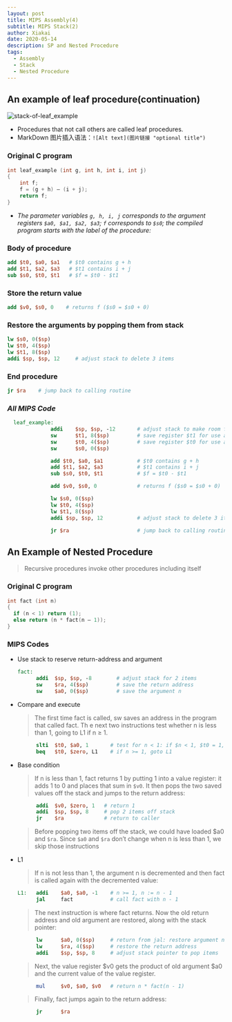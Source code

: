 ```yaml
---
layout: post
title: MIPS Assembly(4)
subtitle: MIPS Stack(2)
author: Xiakai
date: 2020-05-14
description: SP and Nested Procedure
tags:
  - Assembly
  - Stack
  - Nested Procedure
---
```


## An example of leaf procedure(continuation)

![stack-of-leaf_example](leaf_example.png "Stack")

- Procedures that not call others are called leaf procedures.
- MarkDown 图片插入语法：`![Alt text](图片链接 "optional title")`

### **Original C program**

```C
int leaf_example (int g, int h, int i, int j)
{
    int f;
    f = (g + h) – (i + j);
    return f;
}
```

- _The parameter variables `g, h, i, j` corresponds to the argument registers `$a0, $a1, $a2, $a3`; `f` corresponds to `$s0`; the compiled program starts with the label of the procedure:_

### Body of procedure

```MIPS ASM
add $t0, $a0, $a1   # $t0 contains g + h
add $t1, $a2, $a3   # $t1 contains i + j
sub $s0, $t0, $t1   # $f = $t0 - $t1
```

### Store the return value

```MIPS ASM
add $v0, $s0, 0    # returns f ($s0 = $s0 + 0)
```

### Restore the arguments by popping them from stack

```MIPS ASM
lw $s0, 0($sp)
lw $t0, 4($sp)
lw $t1, 8($sp)
addi $sp, $sp, 12     # adjust stack to delete 3 items
```

### End procedure

```MIPS ASM
jr $ra    # jump back to calling routine
```

### _All MIPS Code_

```MIPS ASM
  leaf_example:
              addi    $sp, $sp, -12       # adjust stack to make room for 3 items
              sw      $t1, 8($sp)         # save register $t1 for use afterwards
              sw      $t0, 4($sp)         # save register $t0 for use afterwards
              sw      $s0, 0($sp)

              add $t0, $a0, $a1           # $t0 contains g + h
              add $t1, $a2, $a3           # $t1 contains i + j
              sub $s0, $t0, $t1           # $f = $t0 - $t1

              add $v0, $s0, 0             # returns f ($s0 = $s0 + 0)

              lw $s0, 0($sp)
              lw $t0, 4($sp)
              lw $t1, 8($sp)
              addi $sp, $sp, 12           # adjust stack to delete 3 items

              jr $ra                      # jump back to calling routine
```

## An Example of Nested Procedure

> Recursive procedures invoke other procedures including itself

### Original C program

```C
int fact (int n)
{
  if (n < 1) return (1);
  else return (n * fact(n – 1));
}
```

### MIPS Codes

- Use stack to reserve return-address and argument

  ```MIPS ASM
  fact:
        addi  $sp, $sp, -8        # adjust stack for 2 items
        sw    $ra, 4($sp)         # save the return address
        sw    $a0, 0($sp)         # save the argument n
  ```

- Compare and execute

  > The first time fact is called, sw saves an address in the program that called fact. Th e next two instructions test whether n is less than 1, going to L1 if n ≥ 1.

  ```MIPS ASM
        slti  $t0, $a0, 1       # test for n < 1: if $n < 1, $t0 = 1, if n >= 1, $t0 = 0
        beq   $t0, $zero, L1    # if n >= 1, goto L1
  ```

- Base condition

  > If n is less than 1, fact returns 1 by putting 1 into a value register: it adds 1 to 0 and places that sum in `$v0`. It then pops the two saved values off the stack and jumps to the return address:

  ```MIPS ASM
        addi  $v0, $zero, 1   # return 1
        addi  $sp, $sp, 8     # pop 2 items off stack
        jr    $ra             # return to caller
  ```

  > Before popping two items off the stack, we could have loaded \$a0 and `$ra`. Since `$a0` and `$ra` don’t change when n is less than 1, we skip those instructions

- L1

  > If n is not less than 1, the argument n is decremented and then fact is called again with the decremented value:

  ```MIPS ASM
  L1:   addi    $a0, $a0, -1    # n >= 1, n := n - 1
        jal     fact            # call fact with n - 1
  ```

  > The next instruction is where fact returns. Now the old return address and old argument are restored, along with the stack pointer:

  ```MIPS ASM
        lw      $a0, 0($sp)     # return from jal: restore argument n
        lw      $ra, 4($sp)     # restore the return address
        addi    $sp, $sp, 8     # adjust stack pointer to pop items
  ```

  > Next, the value register $v0 gets the product of old argument $a0 and the current value of the value register.

  ```MIPS ASM
        mul     $v0, $a0, $v0   # return n * fact(n - 1)
  ```

  > Finally, fact jumps again to the return address:

  ```MIPS ASM
        jr      $ra
  ```
